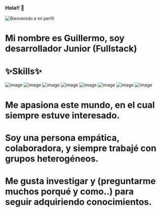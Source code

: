 ### Hola!! 👋
![Bienvenido a mi perfil](https://user-images.githubusercontent.com/116892227/229375378-4d16df30-7f4a-4987-888a-cf680e33e881.png)

 # Mi nombre es Guillermo, soy desarrollador Junior (Fullstack)
  
   # ✨Skills✨

   ![image](https://user-images.githubusercontent.com/116892227/229374023-c21a0f64-b631-4133-8b3a-470623e583f8.png)
 ![image](https://user-images.githubusercontent.com/116892227/229374035-152d0577-f463-4bbf-8bdd-aa069d3c5ad9.png)
 ![image](https://user-images.githubusercontent.com/116892227/229374060-f55b9d5f-06c8-483f-92e3-4623082c83bd.png)
 ![image](https://user-images.githubusercontent.com/116892227/229374069-fc375bdb-e12d-4400-8d1c-94aa7292ee80.png)
 ![image](https://user-images.githubusercontent.com/116892227/229374080-69a11672-71b8-4028-b4a1-3a8286f8c5c3.png)
 ![image](https://user-images.githubusercontent.com/116892227/229374090-5175338a-5114-45a5-86cd-b4df5a41543d.png)
 ![image](https://user-images.githubusercontent.com/116892227/229374097-d4c8700b-2a27-40ba-82a9-9e9c5a641a1a.png)
 ![image](https://user-images.githubusercontent.com/116892227/229374110-b7131b51-9d51-4ef0-90c8-c178892f8e07.png)
 
 # Me apasiona este mundo, en el cual siempre estuve interesado.
 
 # Soy una persona empática, colaboradora, y siempre trabajé con grupos heterogéneos.
 
 # Me gusta investigar y (preguntarme muchos porqué y como..) para seguir adquiriendo conocimientos.
<!--
**Guillermo292/Guillermo292** is a ✨ _special_ ✨ repository because its `README.md` (this file) appears on your GitHub profile.

Here are some ideas to get you started:

- 🔭 I’m currently working on ...
- 🌱 I’m currently learning ...
- 👯 I’m looking to collaborate on ...
- 🤔 I’m looking for help with ...
- 💬 Ask me about ...
- 📫 How to reach me: .
